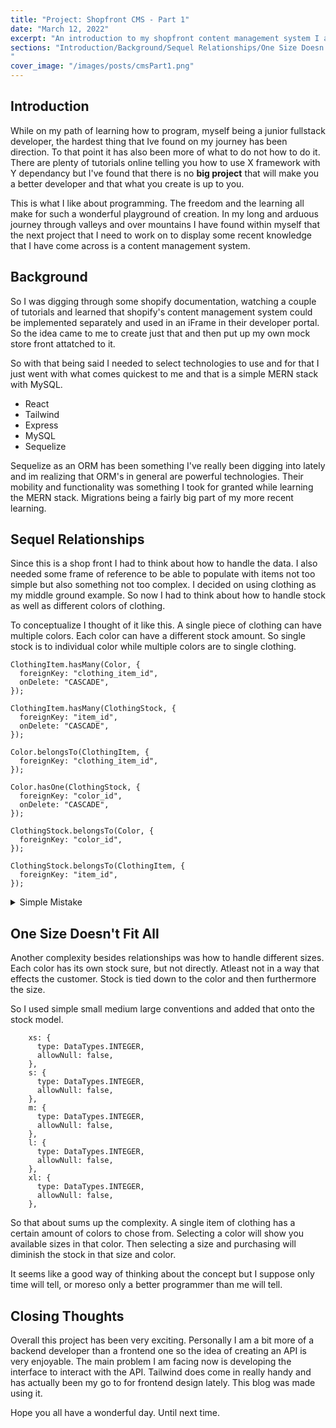 ```yaml
---
title: "Project: Shopfront CMS - Part 1"
date: "March 12, 2022"
excerpt: "An introduction to my shopfront content management system I am working on."
sections: "Introduction/Background/Sequel Relationships/One Size Doesn't Fit All/Closing Thoughts
"
cover_image: "/images/posts/cmsPart1.png"
---
```


<a name="Introduction"></a>

## Introduction

While on my path of learning how to program, myself being a junior fullstack developer,
the hardest thing that Ive found on my journey has been direction. To that point
it has also been more of what to do not how to do it. There are plenty of tutorials
online telling you how to use X framework with Y dependancy but I've found that
there is no **big project** that will make you a better developer and that what
you create is up to you.

This is what I like about programming. The freedom and the learning all make for
such a wonderful playground of creation. In my long and arduous journey through
valleys and over mountains I have found within myself that the next project that
I need to work on to display some recent knowledge that I have come across is a
content management system.
<a name="Background"></a>

## Background

So I was digging through some shopify documentation, watching a couple of tutorials
and learned that shopify's content management system could be implemented separately
and used in an iFrame in their developer portal. So the idea came to me to create
just that and then put up my own mock store front attatched to it.

So with that being said I needed to select technologies to use and for that I just
went with what comes quickest to me and that is a simple MERN stack with MySQL.

- React
- Tailwind
- Express
- MySQL
- Sequelize

Sequelize as an ORM has been something I've really been digging into lately and
im realizing that ORM's in general are powerful technologies. Their mobility and
functionality was something I took for granted while learning the MERN stack. Migrations
being a fairly big part of my more recent learning.

<a name="Sequel Relationships"></a>

## Sequel Relationships

Since this is a shop front I had to think about how to handle the data. I also
needed some frame of reference to be able to populate with items not too simple
but also something not too complex. I decided on using clothing as my middle ground
example. So now I had to think about how to handle stock as well as different colors of
clothing.

To conceptualize I thought of it like this. A single piece of clothing can have
multiple colors. Each color can have a different stock amount. So single stock is to
individual color while multiple colors are to single clothing.

```
ClothingItem.hasMany(Color, {
  foreignKey: "clothing_item_id",
  onDelete: "CASCADE",
});

ClothingItem.hasMany(ClothingStock, {
  foreignKey: "item_id",
  onDelete: "CASCADE",
});

Color.belongsTo(ClothingItem, {
  foreignKey: "clothing_item_id",
});

Color.hasOne(ClothingStock, {
  foreignKey: "color_id",
  onDelete: "CASCADE",
});

ClothingStock.belongsTo(Color, {
  foreignKey: "color_id",
});

ClothingStock.belongsTo(ClothingItem, {
  foreignKey: "item_id",
});
```

<details>
   <summary>Simple Mistake</summary>
   I had originally kept my relationships how I had spoken them, however on
   deletion the issue was that stock didnt belong to clothing only to color.
   So adding the relationship of clothing to stock was necessary.
   <pre>
   <code>
ClothingItem.hasMany(ClothingStock, {
   foreignKey: "item_id",
   onDelete: "CASCADE",
});
</code>
   </pre>
</details>
<a name="One Size Doesn't Fit All"></a>

## One Size Doesn't Fit All

Another complexity besides relationships was how to handle different sizes. Each
color has its own stock sure, but not directly. Atleast not in a way that effects
the customer. Stock is tied down to the color and then furthermore the size.

So I used simple small medium large conventions and added that onto the stock model.

```
    xs: {
      type: DataTypes.INTEGER,
      allowNull: false,
    },
    s: {
      type: DataTypes.INTEGER,
      allowNull: false,
    },
    m: {
      type: DataTypes.INTEGER,
      allowNull: false,
    },
    l: {
      type: DataTypes.INTEGER,
      allowNull: false,
    },
    xl: {
      type: DataTypes.INTEGER,
      allowNull: false,
    },
```

So that about sums up the complexity. A single item of clothing has a certain
amount of colors to chose from. Selecting a color will show you available sizes
in that color. Then selecting a size and purchasing will diminish the stock in
that size and color.

It seems like a good way of thinking about the concept but I suppose only time
will tell, or moreso only a better programmer than me will tell.

<a name="Closing Thoughts"></a>

## Closing Thoughts

Overall this project has been very exciting. Personally I am a bit more
of a backend developer than a frontend one so the idea of creating an API is
very enjoyable. The main problem I am facing now is developing the interface
to interact with the API. Tailwind does come in really handy and has actually
been my go to for frontend design lately. This blog was made using it.

Hope you all have a wonderful day.
Until next time.
